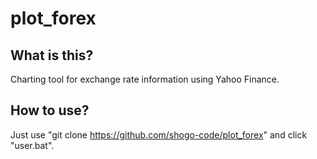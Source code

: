 # plot_forex  
## What is this?  
Charting tool for exchange rate information using Yahoo Finance.  
## How to use?  
Just use "git clone https://github.com/shogo-code/plot_forex" and click "user.bat".  
